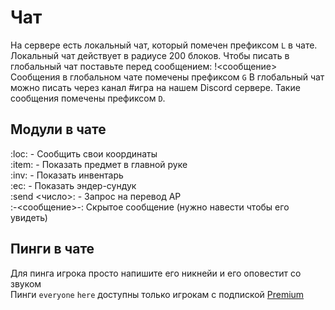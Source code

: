 # Чат

На сервере есть локальный чат, который помечен префиксом `L` в чате. Локальный чат действует в радиусе 200 блоков. Чтобы писать в глобальный чат поставьте перед сообщением: !<сообщение> Сообщения в глобальном чате помечены префиксом `G` В глобальный чат можно писать через канал #игра на нашем Discord cервере. Такие сообщения помечены префиксом `D`.

## Модули в чате
:loc: - Сообщить свои координаты\
:item: - Показать предмет в главной руке\
:inv: - Показать инвентарь\
:ec: - Показать эндер-сундук\
:send <число>: - Запрос на перевод АР\
:-<сообщение>-: Скрытое сообщение (нужно навести чтобы его увидеть)

## Пинги в чате
Для пинга игрока просто напишите его никнейи и его оповестит со звуком\
Пинги `everyone` `here` доступны только игрокам с подпиской [Premium](/wiki/donations#Premium) 